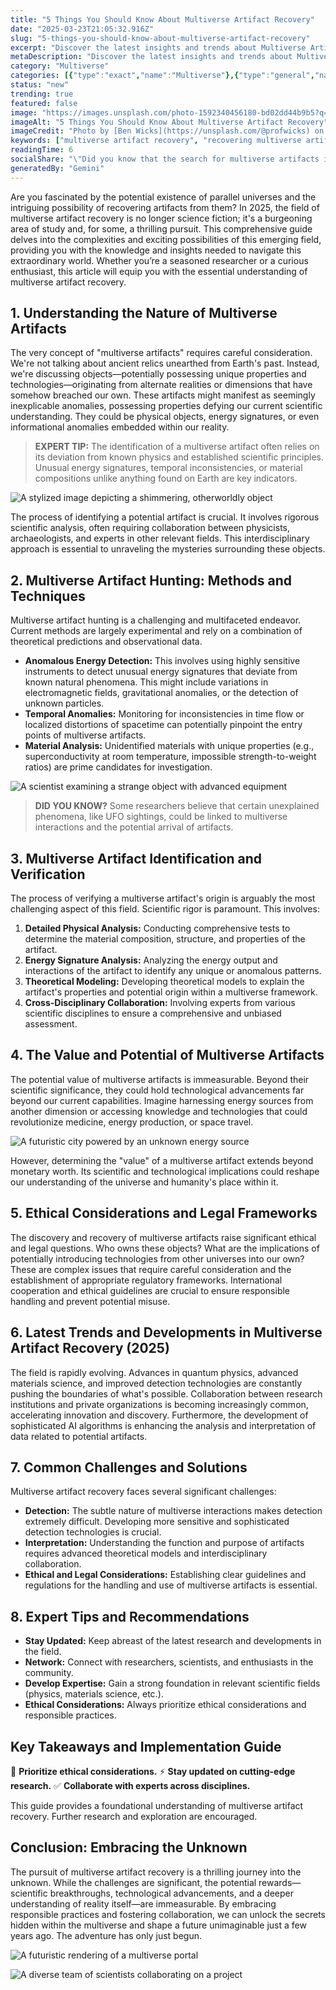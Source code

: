 ```yaml
---
title: "5 Things You Should Know About Multiverse Artifact Recovery"
date: "2025-03-23T21:05:32.916Z"
slug: "5-things-you-should-know-about-multiverse-artifact-recovery"
excerpt: "Discover the latest insights and trends about Multiverse Artifact Recovery. This comprehensive guide covers everything you need to know about Multiverse Artifact Recovery in 2025."
metaDescription: "Discover the latest insights and trends about Multiverse Artifact Recovery. This comprehensive guide covers everything you need to know about Multiverse Ar..."
category: "Multiverse"
categories: [{"type":"exact","name":"Multiverse"},{"type":"general","name":"Science"},{"type":"medium","name":"Physics"},{"type":"specific","name":"Quantum Entanglement"},{"type":"niche","name":"Wave Function Collapse"}]
status: "new"
trending: true
featured: false
image: "https://images.unsplash.com/photo-1592340456180-bd02dd44b9b5?q=85&w=1200&fit=max&fm=webp&auto=compress"
imageAlt: "5 Things You Should Know About Multiverse Artifact Recovery"
imageCredit: "Photo by [Ben Wicks](https://unsplash.com/@profwicks) on Unsplash"
keywords: ["multiverse artifact recovery", "recovering multiverse artifacts", "multiverse artifact hunting", "buy multiverse artifacts", "multiverse artifact value", "multiverse artifact identification", "how to find multiverse artifacts", "multiverse artifact recovery techniques", "selling multiverse artifacts", "multiverse artifact recovery guide"]
readingTime: 6
socialShare: "\"Did you know that the search for multiverse artifacts isn't just science fiction?  In 2025, cutting-edge technology is bringing us closer than ever to uncovering the secrets of parallel universes.\""
generatedBy: "Gemini"
---
```




Are you fascinated by the potential existence of parallel universes and the intriguing possibility of recovering artifacts from them?  In 2025, the field of multiverse artifact recovery is no longer science fiction; it's a burgeoning area of study and, for some, a thrilling pursuit. This comprehensive guide delves into the complexities and exciting possibilities of this emerging field, providing you with the knowledge and insights needed to navigate this extraordinary world.  Whether you’re a seasoned researcher or a curious enthusiast, this article will equip you with the essential understanding of multiverse artifact recovery.

## 1. Understanding the Nature of Multiverse Artifacts

The very concept of "multiverse artifacts" requires careful consideration.  We're not talking about ancient relics unearthed from Earth's past.  Instead, we're discussing objects—potentially possessing unique properties and technologies—originating from alternate realities or dimensions that have somehow breached our own. These artifacts might manifest as seemingly inexplicable anomalies, possessing properties defying our current scientific understanding.  They could be physical objects, energy signatures, or even informational anomalies embedded within our reality.

> **EXPERT TIP:**  The identification of a multiverse artifact often relies on its deviation from known physics and established scientific principles.  Unusual energy signatures, temporal inconsistencies, or material compositions unlike anything found on Earth are key indicators.

![A stylized image depicting a shimmering, otherworldly object](https://images.unsplash.com/photo-1606166187734-a4cb74079037?q=85&w=1200&fit=max&fm=webp&auto=compress)

The process of identifying a potential artifact is crucial.  It involves rigorous scientific analysis, often requiring collaboration between physicists, archaeologists, and experts in other relevant fields.  This interdisciplinary approach is essential to unraveling the mysteries surrounding these objects.

## 2.  Multiverse Artifact Hunting: Methods and Techniques

Multiverse artifact hunting is a challenging and multifaceted endeavor.  Current methods are largely experimental and rely on a combination of theoretical predictions and observational data.

* **Anomalous Energy Detection:** This involves using highly sensitive instruments to detect unusual energy signatures that deviate from known natural phenomena.  This might include variations in electromagnetic fields, gravitational anomalies, or the detection of unknown particles.
* **Temporal Anomalies:**  Monitoring for inconsistencies in time flow or localized distortions of spacetime can potentially pinpoint the entry points of multiverse artifacts.
* **Material Analysis:**  Unidentified materials with unique properties (e.g., superconductivity at room temperature, impossible strength-to-weight ratios) are prime candidates for investigation.

![A scientist examining a strange object with advanced equipment](https://images.unsplash.com/photo-1578496781307-30c2b531c05a?q=85&w=1200&fit=max&fm=webp&auto=compress)

> **DID YOU KNOW?** Some researchers believe that certain unexplained phenomena, like UFO sightings, could be linked to multiverse interactions and the potential arrival of artifacts.

## 3.  Multiverse Artifact Identification and Verification

The process of verifying a multiverse artifact's origin is arguably the most challenging aspect of this field.  Scientific rigor is paramount.  This involves:

1. **Detailed Physical Analysis:**  Conducting comprehensive tests to determine the material composition, structure, and properties of the artifact.
2. **Energy Signature Analysis:**  Analyzing the energy output and interactions of the artifact to identify any unique or anomalous patterns.
3. **Theoretical Modeling:**  Developing theoretical models to explain the artifact's properties and potential origin within a multiverse framework.
4. **Cross-Disciplinary Collaboration:**  Involving experts from various scientific disciplines to ensure a comprehensive and unbiased assessment.

## 4. The Value and Potential of Multiverse Artifacts

The potential value of multiverse artifacts is immeasurable.  Beyond their scientific significance, they could hold technological advancements far beyond our current capabilities. Imagine harnessing energy sources from another dimension or accessing knowledge and technologies that could revolutionize medicine, energy production, or space travel.

![A futuristic city powered by an unknown energy source](https://images.unsplash.com/photo-1665418003731-e3986f06791a?q=85&w=1200&fit=max&fm=webp&auto=compress)

However, determining the "value" of a multiverse artifact extends beyond monetary worth. Its scientific and technological implications could reshape our understanding of the universe and humanity's place within it.

## 5. Ethical Considerations and Legal Frameworks

The discovery and recovery of multiverse artifacts raise significant ethical and legal questions.  Who owns these objects?  What are the implications of potentially introducing technologies from other universes into our own?  These are complex issues that require careful consideration and the establishment of appropriate regulatory frameworks.  International cooperation and ethical guidelines are crucial to ensure responsible handling and prevent potential misuse.

## 6. Latest Trends and Developments in Multiverse Artifact Recovery (2025)

The field is rapidly evolving.  Advances in quantum physics, advanced materials science, and improved detection technologies are constantly pushing the boundaries of what's possible.  Collaboration between research institutions and private organizations is becoming increasingly common, accelerating innovation and discovery.  Furthermore, the development of sophisticated AI algorithms is enhancing the analysis and interpretation of data related to potential artifacts.

## 7. Common Challenges and Solutions

Multiverse artifact recovery faces several significant challenges:

* **Detection:**  The subtle nature of multiverse interactions makes detection extremely difficult.  Developing more sensitive and sophisticated detection technologies is crucial.
* **Interpretation:**  Understanding the function and purpose of artifacts requires advanced theoretical models and interdisciplinary collaboration.
* **Ethical and Legal Considerations:**  Establishing clear guidelines and regulations for the handling and use of multiverse artifacts is essential.

## 8. Expert Tips and Recommendations

* **Stay Updated:**  Keep abreast of the latest research and developments in the field.
* **Network:**  Connect with researchers, scientists, and enthusiasts in the community.
* **Develop Expertise:**  Gain a strong foundation in relevant scientific fields (physics, materials science, etc.).
* **Ethical Considerations:**  Always prioritize ethical considerations and responsible practices.

## Key Takeaways and Implementation Guide

🔑 **Prioritize ethical considerations.**
⚡ **Stay updated on cutting-edge research.**
✅ **Collaborate with experts across disciplines.**

This guide provides a foundational understanding of multiverse artifact recovery.  Further research and exploration are encouraged.

## Conclusion: Embracing the Unknown

The pursuit of multiverse artifact recovery is a thrilling journey into the unknown.  While the challenges are significant, the potential rewards—scientific breakthroughs, technological advancements, and a deeper understanding of reality itself—are immeasurable.  By embracing responsible practices and fostering collaboration, we can unlock the secrets hidden within the multiverse and shape a future unimaginable just a few years ago.  The adventure has only just begun.

![A futuristic rendering of a multiverse portal](https://images.unsplash.com/photo-1742069029212-60e03b0e938d?q=85&w=1200&fit=max&fm=webp&auto=compress)

![A diverse team of scientists collaborating on a project](https://images.unsplash.com/photo-1592340456180-bd02dd44b9b5?q=85&w=1200&fit=max&fm=webp&auto=compress)
